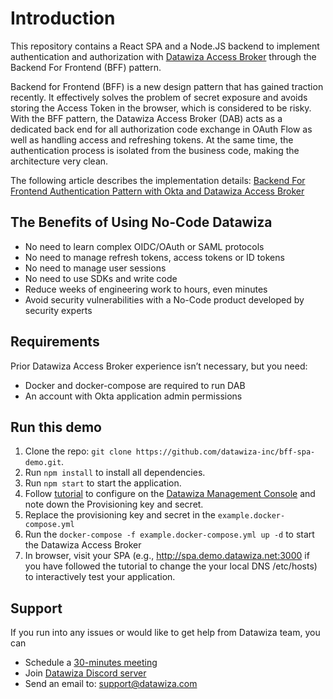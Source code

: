 # Introduction

This repository contains a React SPA and a Node.JS backend to implement authentication and authorization with [Datawiza Access Broker](https://datawiza.com/) through the Backend For Frontend (BFF) pattern.

Backend for Frontend (BFF) is a new design pattern that has gained traction recently. It effectively solves the problem of secret exposure and avoids storing the Access Token in the browser, which is considered to be risky. With the BFF pattern, the Datawiza Access Broker (DAB) acts as a dedicated back end for all authorization code exchange in OAuth Flow as well as handling access and refreshing tokens. At the same time, the authentication process is isolated from the business code, making the architecture very clean.

<!---
TODO(tdd): Replace the doc URL to the actual one when it's published.
--->
The following article describes the implementation details: [Backend For Frontend Authentication Pattern with Okta and Datawiza Access Broker](https://docs.google.com/document/d/1v1gK_KPsmxSh7mU37ogmScIjibH9QL8MxDVVVoMoDLQ/edit#heading=h.2vku5x5y4iho/)

## The Benefits of Using No-Code Datawiza

- No need to learn complex OIDC/OAuth or SAML protocols
- No need to manage refresh tokens, access tokens or ID tokens
- No need to manage user sessions
- No need to use SDKs and write code
- Reduce weeks of engineering work to hours, even minutes
- Avoid security vulnerabilities with a No-Code product developed by security experts

## Requirements

Prior Datawiza Access Broker experience isn’t necessary, but you need:

- Docker and docker-compose are required to run DAB
- An account with Okta application admin permissions

## Run this demo

1. Clone the repo: `git clone https://github.com/datawiza-inc/bff-spa-demo.git`.
2. Run `npm install` to install all dependencies.
3. Run `npm start` to start the application.
4. Follow [tutorial](https://docs.google.com/document/d/1v1gK_KPsmxSh7mU37ogmScIjibH9QL8MxDVVVoMoDLQ/edit#heading=h.2vku5x5y4iho/) to configure on the [Datawiza Management Console](https://console.datawiza.com) and note down the Provisioning key and secret.
5. Replace the provisioning key and secret in the `example.docker-compose.yml`
6. Run the `docker-compose -f example.docker-compose.yml up -d` to start the Datawiza Access Broker
7. In browser, visit your SPA (e.g., http://spa.demo.datawiza.net:3000 if you have followed the tutorial to change the your local DNS /etc/hosts) to interactively test your application.

## Support

If you run into any issues or would like to get help from Datawiza team, you can

- Schedule a [30-minutes meeting](https://calendly.com/datawiza/30min)
- Join [Datawiza Discord server](https://discord.com/invite/Sn3nbc83Up)
- Send an email to: [support@datawiza.com](mailto:support@datawiza.com)